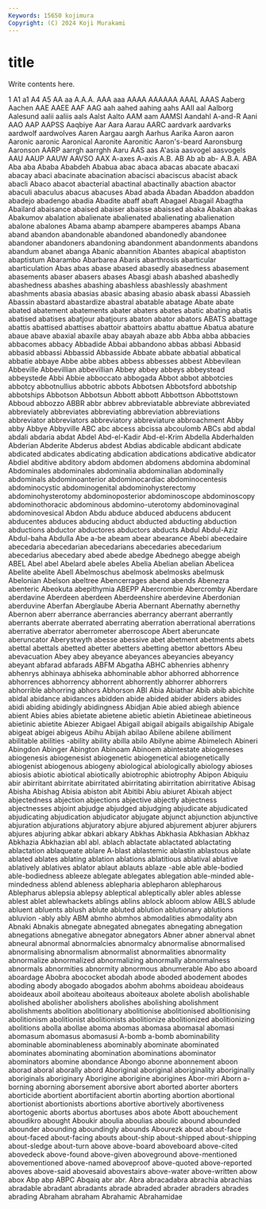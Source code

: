 ```yaml
---
Keywords: 15650 kojimura
Copyright: (C) 2024 Koji Murakami
---
```


# title

Write contents here.



1 A1 a1 A4 A5 AA aa
A.A.A. AAA aaa AAAA AAAAAA AAAL AAAS Aaberg Aachen AAE
AAEE AAF AAG aah aahed aahing aahs AAII aal Aalborg
Aalesund aalii aaliis aals Aalst Aalto AAM aam AAMSI Aandahl
A-and-R Aani AAO AAP AAPSS Aaqbiye Aar Aara Aarau AARC
aardvark aardvarks aardwolf aardwolves Aaren Aargau aargh Aarhus Aarika Aaron
aaron Aaronic aaronic Aaronical Aaronite Aaronitic Aaron's-beard Aaronsburg Aaronson AARP
aarrgh aarrghh Aaru AAS aas A'asia aasvogel aasvogels AAU AAUP
AAUW AAVSO AAX A-axes A-axis A.B. AB Ab ab ab-
A.B.A. ABA Aba aba Ababa Ababdeh Ababua abac abaca abacas
abacate abacaxi abacay abaci abacinate abacination abacisci abaciscus abacist aback
abacli Abaco abacot abacterial abactinal abactinally abaction abactor abaculi abaculus
abacus abacuses Abad abada Abadan Abaddon abaddon abadejo abadengo abadia
Abadite abaff abaft Abagael Abagail Abagtha Abailard abaisance abaised abaiser
abaisse abaissed abaka Abakan abakas Abakumov abalation abalienate abalienated abalienating
abalienation abalone abalones Abama abamp abampere abamperes abamps Abana aband
abandon abandonable abandoned abandonedly abandonee abandoner abandoners abandoning abandonment abandonments
abandons abandum abanet abanga Abanic abannition Abantes abapical abaptiston abaptistum
Abarambo Abarbarea Abaris abarthrosis abarticular abarticulation Abas abas abase abased
abasedly abasedness abasement abasements abaser abasers abases Abasgi abash abashed
abashedly abashedness abashes abashing abashless abashlessly abashment abashments abasia abasias
abasic abasing abasio abask abassi Abassieh Abassin abastard abastardize abastral
abatable abatage Abate abate abated abatement abatements abater abaters abates
abatic abating abatis abatised abatises abatjour abatjours abaton abator abators
ABATS abattage abattis abattised abattises abattoir abattoirs abattu abattue Abatua
abature abaue abave abaxial abaxile abay abayah abaze abb Abba
abba abbacies abbacomes abbacy Abbadide Abbai abbandono abbas abbasi Abbasid
abbasid abbassi Abbassid Abbasside Abbate abbate abbatial abbatical abbatie abbaye
Abbe abbe abbes abbess abbesses abbest Abbevilean Abbeville Abbevillian abbevillian
Abbey abbey abbeys abbeystead abbeystede Abbi Abbie abboccato abbogada Abbot
abbot abbotcies abbotcy abbotnullius abbotric abbots Abbotsen Abbotsford abbotship abbotships
Abbotson Abbotsun Abbott abbott Abbottson Abbottstown Abboud abbozzo ABBR abbr
abbrev abbreviatable abbreviate abbreviated abbreviately abbreviates abbreviating abbreviation abbreviations abbreviator
abbreviators abbreviatory abbreviature abbroachment Abby abby Abbye Abbyville ABC abc
abcess abcissa abcoulomb ABCs abd abdal abdali abdaria abdat Abdel
Abd-el-Kadir Abd-el-Krim Abdella Abderhalden Abderian Abderite Abderus abdest Abdias abdicable
abdicant abdicate abdicated abdicates abdicating abdication abdications abdicative abdicator Abdiel
abditive abditory abdom abdomen abdomens abdomina abdominal Abdominales abdominales abdominalia
abdominalian abdominally abdominals abdominoanterior abdominocardiac abdominocentesis abdominocystic abdominogenital abdominohysterectomy abdominohysterotomy
abdominoposterior abdominoscope abdominoscopy abdominothoracic abdominous abdomino-uterotomy abdominovaginal abdominovesical Abdon Abdu
abduce abduced abducens abducent abducentes abduces abducing abduct abducted abducting
abduction abductions abductor abductores abductors abducts Abdul Abdul-Aziz Abdul-baha Abdulla
Abe a-be abeam abear abearance Abebi abecedaire abecedaria abecedarian abecedarians
abecedaries abecedarium abecedarius abecedary abed abede abedge Abednego abegge abeigh
ABEL Abel abel Abelard abele abeles Abelia Abelian abelian Abelicea
Abelite abelite Abell Abelmoschus abelmosk abelmosks abelmusk Abelonian Abelson abeltree
Abencerrages abend abends Abenezra abenteric Abeokuta abepithymia ABEPP Abercrombie Abercromby
Aberdare aberdavine Aberdeen aberdeen Aberdeenshire aberdevine Aberdonian aberduvine Aberfan Aberglaube
Aberia Abernant Abernathy abernethy Abernon aberr aberrance aberrancies aberrancy aberrant
aberrantly aberrants aberrate aberrated aberrating aberration aberrational aberrations aberrative aberrator
aberrometer aberroscope Abert aberuncate aberuncator Aberystwyth abesse abessive abet abetment
abetments abets abettal abettals abetted abetter abetters abetting abettor abettors
Abeu abevacuation Abey abey abeyance abeyances abeyancies abeyancy abeyant abfarad
abfarads ABFM Abgatha ABHC abhenries abhenry abhenrys abhinaya abhiseka abhominable
abhor abhorred abhorrence abhorrences abhorrency abhorrent abhorrently abhorrer abhorrers abhorrible
abhorring abhors Abhorson ABI Abia Abiathar Abib abib abichite abidal
abidance abidances abidden abide abided abider abiders abides abidi abiding
abidingly abidingness Abidjan Abie abied abiegh abience abient Abies abies
abietate abietene abietic abietin Abietineae abietineous abietinic abietite Abiezer Abigael
Abigail abigail abigails abigailship Abigale abigeat abigei abigeus Abihu Abijah
abilao Abilene abilene abiliment abilitable abilities -ability ability abilla abilo
Abilyne abime Abimelech Abineri Abingdon Abinger Abington Abinoam Abinoem abintestate
abiogeneses abiogenesis abiogenesist abiogenetic abiogenetical abiogenetically abiogenist abiogenous abiogeny abiological
abiologically abiology abioses abiosis abiotic abiotical abiotically abiotrophic abiotrophy Abipon
Abiquiu abir abirritant abirritate abirritated abirritating abirritation abirritative Abisag Abisha
Abishag Abisia abiston abit Abitibi Abiu abiuret Abixah abject abjectedness
abjection abjections abjective abjectly abjectness abjectnesses abjoint abjudge abjudged abjudging
abjudicate abjudicated abjudicating abjudication abjudicator abjugate abjunct abjunction abjunctive abjuration
abjurations abjuratory abjure abjured abjurement abjurer abjurers abjures abjuring abkar
abkari abkary Abkhas Abkhasia Abkhasian Abkhaz Abkhazia Abkhazian abl abl.
ablach ablactate ablactated ablactating ablactation ablaqueate ablare A-blast ablastemic ablastin
ablastous ablate ablated ablates ablating ablation ablations ablatitious ablatival ablative
ablatively ablatives ablator ablaut ablauts ablaze -able able able-bodied able-bodiedness
ableeze ablegate ablegates ablegation able-minded able-mindedness ablend ableness ablepharia ablepharon
ablepharous Ablepharus ablepsia ablepsy ableptical ableptically abler ables ablesse ablest
ablet ablewhackets ablings ablins ablock abloom ablow ABLS ablude abluent
abluents ablush ablute abluted ablution ablutionary ablutions abluvion -ably ably
ABM abmho abmhos abmodalities abmodality abn Abnaki Abnakis abnegate abnegated
abnegates abnegating abnegation abnegations abnegative abnegator abnegators Abner abner abnerval
abnet abneural abnormal abnormalcies abnormalcy abnormalise abnormalised abnormalising abnormalism abnormalist
abnormalities abnormality abnormalize abnormalized abnormalizing abnormally abnormalness abnormals abnormities abnormity
abnormous abnumerable Abo abo aboard aboardage Abobra abococket abodah abode
aboded abodement abodes aboding abody abogado abogados abohm abohms aboideau
aboideaus aboideaux aboil aboiteau aboiteaus aboiteaux abolete abolish abolishable abolished
abolisher abolishers abolishes abolishing abolishment abolishments abolition abolitionary abolitionise abolitionised
abolitionising abolitionism abolitionist abolitionists abolitionize abolitionized abolitionizing abolitions abolla abollae
aboma abomas abomasa abomasal abomasi abomasum abomasus abomasusi A-bomb a-bomb
abominability abominable abominableness abominably abominate abominated abominates abominating abomination abominations
abominator abominators abomine abondance Abongo abonne abonnement aboon aborad aboral
aborally abord Aboriginal aboriginal aboriginality aboriginally aboriginals aboriginary Aborigine aborigine
aborigines Abor-miri Aborn a-borning aborning aborsement aborsive abort aborted aborter
aborters aborticide abortient abortifacient abortin aborting abortion abortional abortionist abortionists
abortions abortive abortively abortiveness abortogenic aborts abortus abortuses abos abote
Abott abouchement aboudikro abought Aboukir aboulia aboulias aboulic abound abounded
abounder abounding aboundingly abounds Abourezk about about-face about-faced about-facing abouts
about-ship about-shipped about-shipping about-sledge about-turn above above-board aboveboard above-cited abovedeck
above-found above-given aboveground above-mentioned abovementioned above-named aboveproof above-quoted above-reported aboves
above-said abovesaid abovestairs above-water above-written abow abox Abp abp ABPC
Abqaiq abr abr. Abra abracadabra abrachia abrachias abradable abradant abradants
abrade abraded abrader abraders abrades abrading Abraham abraham Abrahamic Abrahamidae
